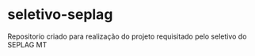 # seletivo-seplag
Repositorio criado para realização do projeto requisitado pelo seletivo do SEPLAG MT
